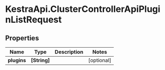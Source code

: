 # KestraApi.ClusterControllerApiPluginListRequest

## Properties

Name | Type | Description | Notes
------------ | ------------- | ------------- | -------------
**plugins** | **[String]** |  | [optional] 



